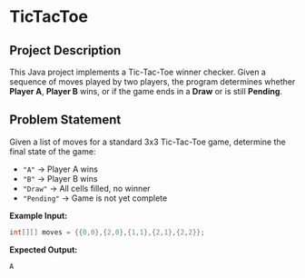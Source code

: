 # TicTacToe

## Project Description

This Java project implements a Tic-Tac-Toe winner checker.
Given a sequence of moves played by two players, the program determines whether **Player A**, **Player B** wins, or if the game ends in a **Draw** or is still **Pending**.


## Problem Statement

Given a list of moves for a standard 3x3 Tic-Tac-Toe game, determine the final state of the game:

* `"A"` → Player A wins
* `"B"` → Player B wins
* `"Draw"` → All cells filled, no winner
* `"Pending"` → Game is not yet complete

**Example Input:**

```java
int[][] moves = {{0,0},{2,0},{1,1},{2,1},{2,2}};
```

**Expected Output:**

```
A
```
